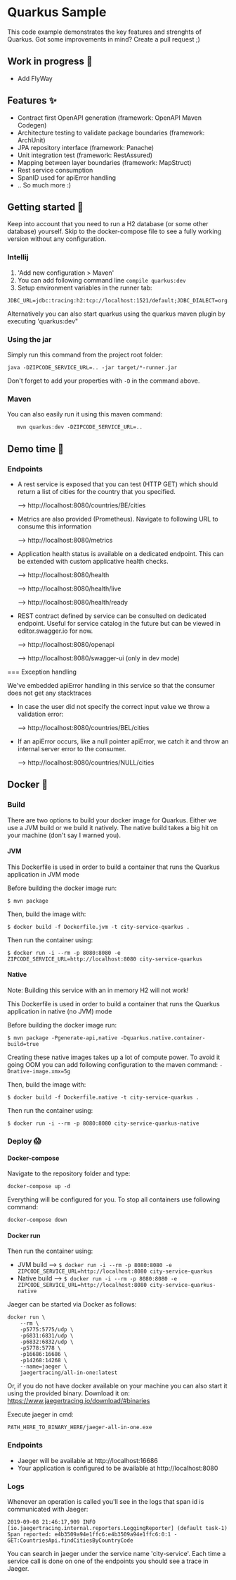 # Quarkus Sample

This code example demonstrates the key features and strenghts of Quarkus. Got some improvements in mind?
Create a pull request ;)

## Work in progress :muscle:
* Add FlyWay

## Features :sparkles:
* Contract first OpenAPI generation (framework: OpenAPI Maven Codegen)
* Architecture testing to validate package boundaries (framework: ArchUnit)
* JPA repository interface (framework: Panache)
* Unit integration test (framework: RestAssured)
* Mapping between layer boundaries (framework: MapStruct)
* Rest service consumption
* SpanID used for apiError handling
* .. So much more :)

## Getting started :running:

Keep into account that you need to run a H2 database (or some other database) yourself.
Skip to the docker-compose file to see a fully working version without any configuration.

### Intellij
1. 'Add new configuration > Maven'
2. You can add following command line
 `compile quarkus:dev`
3. Setup environment variables in the runner tab:
```
JDBC_URL=jdbc:tracing:h2:tcp://localhost:1521/default;JDBC_DIALECT=org.hibernate.dialect.H2Dialect;ZIPCODE_SERVICE_URL=http://localhost:8080;JDBC_USERNAME=sa;JAEGER_HOST_PORT=localhost
```
 
Alternatively you can also start quarkus using the quarkus maven plugin by executing 'quarkus:dev"

### Using the jar
Simply run this command from the project root folder:
```
java -DZIPCODE_SERVICE_URL=.. -jar target/*-runner.jar
```
Don't forget to add your properties with  `-D` in the command above.

### Maven
You can also easily run it using this maven command:
```
   mvn quarkus:dev -DZIPCODE_SERVICE_URL=..
```

## Demo time :eyes:
### Endpoints

* A rest service is exposed that you can test (HTTP GET) which should return a list of cities for the country that you specified.

  ⟶ http://localhost:8080/countries/BE/cities

* Metrics are also provided (Prometheus). Navigate to following URL to consume this information

  ⟶ http://localhost:8080/metrics

* Application health status is available on a dedicated endpoint. This can be extended with custom applicative health checks.

  ⟶ http://localhost:8080/health
  
  ⟶ http://localhost:8080/health/live
  
  ⟶ http://localhost:8080/health/ready

* REST contract defined by service can be consulted on dedicated endpoint. Useful for service catalog in the future but can be viewed in editor.swagger.io for now.

  ⟶ http://localhost:8080/openapi
  
  ⟶ http://localhost:8080/swagger-ui (only in dev mode)

=== Exception handling

We've embedded apiError handling in this service so that the consumer does not get any stacktraces

* In case the user did not specify the correct input value we throw a validation error:

  ⟶ http://localhost:8080/countries/BEL/cities

* If an apiError occurs, like a null pointer apiError, we catch it and throw an internal server error to the consumer.

  ⟶ http://localhost:8080/countries/NULL/cities

## Docker :rocket:

### Build 
There are two options to build your docker image for Quarkus. Either we use a JVM build or we build it natively. The native build takes a big hit on your machine (don't say I warned you).

#### JVM

This Dockerfile is used in order to build a container that runs the Quarkus application in JVM mode

Before building the docker image run:

`$ mvn package`

Then, build the image with:

`$ docker build -f Dockerfile.jvm -t city-service-quarkus .`

Then run the container using:

`$ docker run -i --rm -p 8080:8080 -e ZIPCODE_SERVICE_URL=http://localhost:8080 city-service-quarkus`

#### Native

Note: Building this service with an in memory H2 will not work!

This Dockerfile is used in order to build a container that runs the Quarkus application in native (no JVM) mode

Before building the docker image run:

`$ mvn package -Pgenerate-api,native -Dquarkus.native.container-build=true`

Creating these native images takes up a lot of compute power. To avoid it going OOM you can add following configuration to the maven command: `-Dnative-image.xmx=5g`

Then, build the image with:

`$ docker build -f Dockerfile.native -t city-service-quarkus .`

Then run the container using:

`$ docker run -i --rm -p 8080:8080 city-service-quarkus-native`

### Deploy :scream:

#### Docker-compose

Navigate to the repository folder and type:

`docker-compose up -d`

Everything will be configured for you. To stop all containers use following command:

`docker-compose down`

#### Docker run

Then run the container using:
* JVM build ⟶ `$ docker run -i --rm -p 8080:8080 -e ZIPCODE_SERVICE_URL=http://localhost:8080 city-service-quarkus`
* Native build ⟶ `$ docker run -i --rm -p 8080:8080 -e ZIPCODE_SERVICE_URL=http://localhost:8080 city-service-quarkus-native`

Jaeger can be started via Docker as follows:

```
docker run \
    --rm \
    -p5775:5775/udp \
    -p6831:6831/udp \
    -p6832:6832/udp \
    -p5778:5778 \
    -p16686:16686 \
    -p14268:14268 \
    --name=jaeger \
    jaegertracing/all-in-one:latest
```

Or, if you do not have docker available on your machine you can also start it using the provided binary.
Download it on: https://www.jaegertracing.io/download/#binaries

Execute jaeger in cmd:
```
PATH_HERE_TO_BINARY_HERE/jaeger-all-in-one.exe
```
### Endpoints
* Jaeger will be available at http://localhost:16686
* Your application is configured to be available at http://localhost:8080

### Logs

Whenever an operation is called you'll see in the logs that span id is communicated with Jaeger:

```
2019-09-08 21:46:17,909 INFO  [io.jaegertracing.internal.reporters.LoggingReporter] (default task-1) Span reported: e4b3509a94e1ffc6:e4b3509a94e1ffc6:0:1 - GET:CountriesApi.findCitiesByCountryCode
```

You can search in jaeger under the service name 'city-service'. Each time a service call is done on one of the endpoints you should see a trace in Jaeger.
